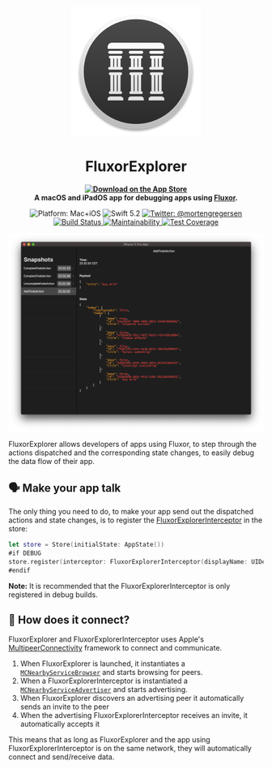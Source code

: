 <div align="center">
	<img src="https://raw.githubusercontent.com/FluxorOrg/FluxorExplorer/master/Assets/MacIcon-256.png" alt="">
	<h1>FluxorExplorer</h1>
	<p style="font-weight: bold">
		<a href="https://apps.apple.com/us/app/fluxorexplorer/id1515805273?mt=8">
			<img src="https://linkmaker.itunes.apple.com/en-us/badge-lrg.svg?releaseDate=2020-06-08&kind=iossoftware&bubble=ios_apps" style="width: 135px; height: 40px" alt="Download on the App Store" />
		</a>
		<br />
		A macOS and iPadOS app for debugging apps using <a href="https://fluxor.dev">Fluxor</a>.
	</p>
	<p>
		<img src="https://img.shields.io/badge/platforms-Mac+iPadOS-brightgreen.svg" alt="Platform: Mac+iOS">
		<img src="https://img.shields.io/badge/Swift-5.2-brightgreen.svg" alt="Swift 5.2">
		<a href="https://twitter.com/mortengregersen">
			<img src="https://img.shields.io/badge/twitter-@mortengregersen-blue.svg" alt="Twitter: @mortengregersen">
		</a>
		<br />
		<a href="https://app.bitrise.io/app/635aaa9da78fe2ea">
			<img src="https://app.bitrise.io/app/635aaa9da78fe2ea/status.svg?token=caKliqXorMigOCRwS8tFqw&branch=master" alt="Build Status" />
		</a>
		<a href="https://codeclimate.com/github/FluxorOrg/FluxorExplorer/maintainability">
			<img src="https://api.codeclimate.com/v1/badges/2eb653fd95cde6754b33/maintainability" alt="Maintainability" />
		</a>
		<a href="https://codeclimate.com/github/FluxorOrg/FluxorExplorer/test_coverage">
			<img src="https://api.codeclimate.com/v1/badges/2eb653fd95cde6754b33/test_coverage" alt="Test Coverage" />
		</a>
	</p>
</div>

![](https://raw.githubusercontent.com/FluxorOrg/FluxorExplorer/master/Assets/FluxorExplorer.png)

FluxorExplorer allows developers of apps using Fluxor, to step through the actions dispatched and the corresponding state changes, to easily debug the data flow of their app.

## 🗣 Make your app talk

The only thing you need to do, to make your app send out the dispatched actions and state changes, is to register the [FluxorExplorerInterceptor](https://github.com/FluxorOrg/FluxorExplorer/tree/master/FluxorExplorerInterceptor) in the store:

```swift
let store = Store(initialState: AppState())
#if DEBUG
store.register(interceptor: FluxorExplorerInterceptor(displayName: UIDevice.current.name))
#endif
```

**Note:** It is recommended that the FluxorExplorerInterceptor is only registered in debug builds.

## 🔌 How does it connect?

FluxorExplorer and FluxorExplorerInterceptor uses Apple's [MultipeerConnectivity](https://developer.apple.com/documentation/multipeerconnectivity) framework to connect and communicate.

1. When FluxorExplorer is launched, it instantiates a [`MCNearbyServiceBrowser`](https://developer.apple.com/documentation/multipeerconnectivity/mcnearbyservicebrowser) and starts browsing for peers.
2. When a FluxorExplorerInterceptor is instantiated a [`MCNearbyServiceAdvertiser`](https://developer.apple.com/documentation/multipeerconnectivity/mcnearbyserviceadvertiser) and starts advertising.
3. When FluxorExplorer discovers an advertising peer it automatically sends an invite to the peer
4. When the advertising FluxorExplorerInterceptor receives an invite, it automatically accepts it

This means that as long as FluxorExplorer and the app using FluxorExplorerInterceptor is on the same network, they will automatically connect and send/receive data.
